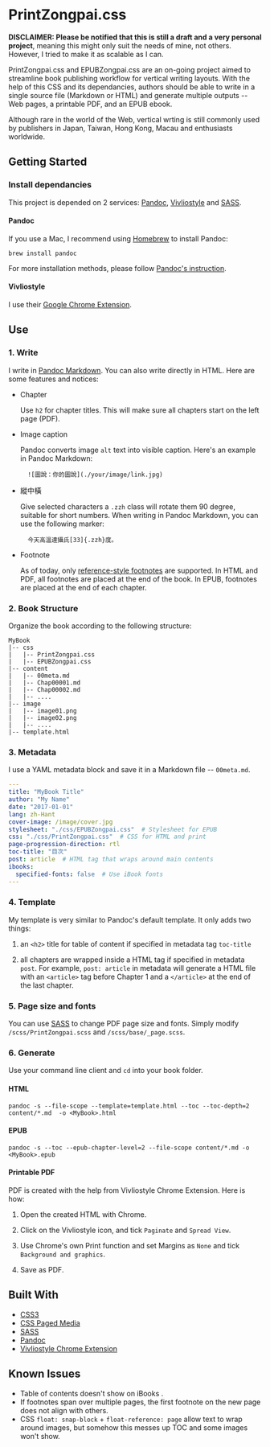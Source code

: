 # PrintZongpai.css

**DISCLAIMER: Please be notified that this is still a draft and a very personal project**, meaning this might only suit the needs of mine, not others. However, I tried to make it as scalable as I can.

PrintZongpai.css and EPUBZongpai.css are an on-going project aimed to streamline book publishing workflow for vertical writing layouts. With the help of this CSS and its dependancies, authors should be able to write in a single source file (Markdown or HTML) and generate multiple outputs -- Web pages, a printable PDF, and an EPUB ebook.

Although rare in the world of the Web, vertical wrting is still commonly used by publishers in Japan, Taiwan, Hong Kong, Macau and enthusiasts worldwide.

## Getting Started

### Install dependancies

This project is depended on 2 services: [Pandoc](https://pandoc.org), [Vivliostyle](http://vivliostyle.com/en/) and [SASS](http://sass-lang.com).

#### Pandoc 

If you use a Mac, I recommend using [Homebrew](http://brew.sh/) to install Pandoc:

    brew install pandoc 

For more installation methods, please follow [Pandoc's instruction](https://pandoc.org/installing.html).

#### Vivliostyle

I use their [Google Chrome Extension](https://chrome.google.com/webstore/detail/vivliostyle/ffeiildjegeigkbobbakjjmfeacadbne).

## Use

### 1. Write

I write in [Pandoc Markdown](http://rmarkdown.rstudio.com/authoring_pandoc_markdown.html). You can also write directly in HTML. Here are some features and notices:

- Chapter

	Use `h2` for chapter titles. This will make sure all chapters start on the left page (PDF).

- Image caption

	Pandoc converts image `alt` text into visible caption. Here's an example in Pandoc Markdown:

		![圖說：你的圖說](./your/image/link.jpg)

- 縱中橫

	Give selected characters a `.zzh` class will rotate them 90 degree, suitable for short numbers. When writing in Pandoc Markdown, you can use the following marker:

		今天高溫達攝氏[33]{.zzh}度。

- Footnote

	As of today, only [reference-style footnotes](http://rmarkdown.rstudio.com/authoring_pandoc_markdown.html#footnotes) are supported. In HTML and PDF, all footnotes are placed at the end of the book. In EPUB, footnotes are placed at the end of each chapter.

### 2. Book Structure

Organize the book according to the following structure:

	MyBook
	|-- css
	|   |-- PrintZongpai.css
	|   |-- EPUBZongpai.css
	|-- content
	|   |-- 00meta.md
	|   |-- Chap00001.md
	|   |-- Chap00002.md
	|   |-- ....
	|-- image
	|   |-- image01.png
	|   |-- image02.png
	|   |-- ....
	|-- template.html

### 3. Metadata

I use a YAML metadata block and save it in a Markdown file -- `00meta.md`.

```YAML
---
title: "MyBook Title"
author: "My Name"
date: "2017-01-01"
lang: zh-Hant
cover-image: /image/cover.jpg
stylesheet: "./css/EPUBZongpai.css"  # Stylesheet for EPUB
css: "./css/PrintZongpai.css"  # CSS for HTML and print
page-progression-direction: rtl
toc-title: "目次"
post: article  # HTML tag that wraps around main contents 
ibooks:
  specified-fonts: false  # Use iBook fonts
---
```

### 4. Template

My template is very similar to Pandoc's default template. It only adds two things:

1. an `<h2>` title for table of content if specified in metadata tag `toc-title`

2. all chapters are wrapped inside a HTML tag if specified in metadata `post`. For example, `post: article` in metadata will generate a HTML file with an `<article>` tag before Chapter 1 and a `</article>` at the end of the last chapter.

### 5. Page size and fonts

You can use [SASS](http://sass-lang.com) to change PDF page size and fonts. Simply modify `/scss/PrintZongpai.scss` and `/scss/base/_page.scss`.

### 6. Generate

Use your command line client and `cd` into your book folder. 

#### HTML

	pandoc -s --file-scope --template=template.html --toc --toc-depth=2 content/*.md  -o <MyBook>.html

#### EPUB

	pandoc -s --toc --epub-chapter-level=2 --file-scope content/*.md -o <MyBook>.epub

#### Printable PDF

PDF is created with the help from Vivliostyle Chrome Extension. Here is how: 

1. Open the created HTML with Chrome.

2. Click on the Vivliostyle icon, and tick `Paginate` and `Spread View`.

3. Use Chrome's own Print function and set Margins as `None` and tick `Background and graphics`.

4. Save as PDF.

## Built With

* [CSS3](https://www.w3schools.com/css/css3_intro.asp)
* [CSS Paged Media](https://www.w3.org/TR/css3-page/)
* [SASS](http://sass-lang.com)
* [Pandoc](https://pandoc.org)
* [Vivliostyle Chrome Extension](https://chrome.google.com/webstore/detail/vivliostyle/ffeiildjegeigkbobbakjjmfeacadbne)

## Known Issues

- Table of contents doesn't show on iBooks .
- If footnotes span over multiple pages, the first footnote on the new page does not align with others.
- CSS `float: snap-block` + `float-reference: page` allow text to wrap around images, but somehow this messes up TOC and some images won't show.